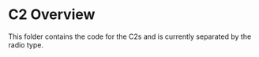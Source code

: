 # C2 Overview

This folder contains the code for the C2s and is currently separated by the radio type.